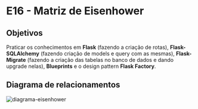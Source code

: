 # E16 - Matriz de Eisenhower


## Objetivos

Praticar os conhecimentos em **Flask** (fazendo a criação de rotas), **Flask-SQLAlchemy** (fazendo criação de models e query com as mesmas), **Flask-Migrate** (fazendo a criação das tabelas no banco de dados e dando upgrade nelas), **Blueprints** e o design pattern **Flask Factory**.


## Diagrama de relacionamentos

![diagrama-eisenhower](/uploads/8e05489f4036a5f3d497df83cc826dc7/diagrama-eisenhower.png)
